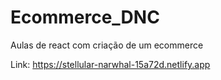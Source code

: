# Ecommerce_DNC
 Aulas de react com criação de um ecommerce

 Link: https://stellular-narwhal-15a72d.netlify.app
